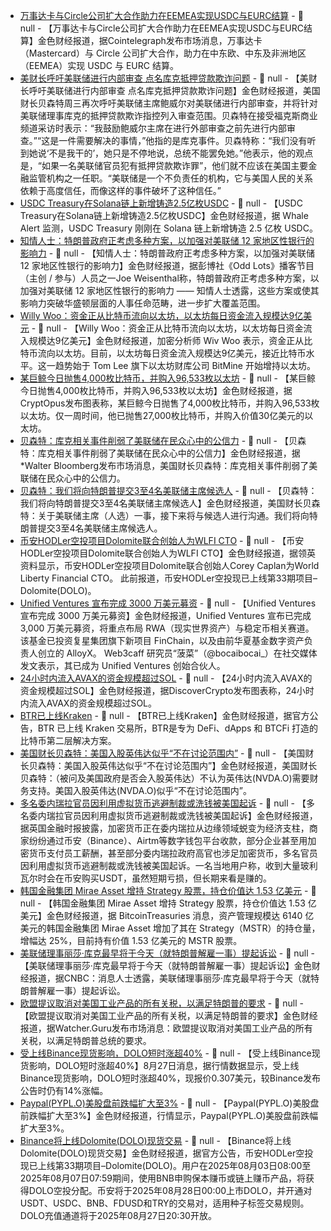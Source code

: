 - [万事达卡与Circle公司扩大合作助力在EEMEA实现USDC与EURC结算]() - 📰 null - 【万事达卡与Circle公司扩大合作助力在EEMEA实现USDC与EURC结算】金色财经报道，据Cointelegraph发布市场消息，万事达卡（Mastercard）与 Circle 公司扩大合作，助力在中东欧、中东及非洲地区（EEMEA）实现 USDC 与 EURC 结算。
- [美财长呼吁美联储进行内部审查 点名库克抵押贷款欺诈问题]() - 📰 null - 【美财长呼吁美联储进行内部审查 点名库克抵押贷款欺诈问题】金色财经报道，美国财长贝森特周三再次呼吁美联储主席鲍威尔对美联储进行内部审查，并将针对美联储理事库克的抵押贷款欺诈指控列入审查范围。贝森特在接受福克斯商业频道采访时表示：“我鼓励鲍威尔主席在进行外部审查之前先进行内部审查。”“这是一件需要解决的事情，”他指的是库克事件。贝森特称：“我们没有听到她说‘不是我干的’，她只是不停地说，总统不能罢免她。”他表示，他的观点是，“如果一名美联储官员犯有抵押贷款欺诈罪”，他们就不应该在美国主要金融监管机构之一任职。“美联储是一个不负责任的机构，它与美国人民的关系依赖于高度信任，而像这样的事件破坏了这种信任。”
- [USDC Treasury在Solana链上新增铸造2.5亿枚USDC]() - 📰 null - 【USDC Treasury在Solana链上新增铸造2.5亿枚USDC】金色财经报道，据 Whale Alert 监测，USDC Treasury 刚刚在 Solana 链上新增铸造 2.5 亿枚 USDC。
- [知情人士：特朗普政府正考虑多种方案，以加强对美联储 12 家地区性银行的影响力]() - 📰 null - 【知情人士：特朗普政府正考虑多种方案，以加强对美联储 12 家地区性银行的影响力】金色财经报道，据彭博社《Odd Lots》播客节目（主创 / 参与）人员之一Joe Weisenthal称，特朗普政府正考虑多种方案，以加强对美联储 12 家地区性银行的影响力 —— 知情人士透露，这些方案或使其影响力突破华盛顿层面的人事任命范畴，进一步扩大覆盖范围。
- [Willy Woo：资金正从比特币流向以太坊，以太坊每日资金流入规模达9亿美元]() - 📰 null - 【Willy Woo：资金正从比特币流向以太坊，以太坊每日资金流入规模达9亿美元】金色财经报道，加密分析师 Wiv Woo 表示，资金正从比特币流向以太坊。目前，以太坊每日资金流入规模达9亿美元，接近比特币水平。这一趋势始于 Tom Lee 旗下以太坊财库公司 BitMine 开始增持以太坊。
- [某巨鲸今日抛售4,000枚比特币，并购入96,533枚以太坊]() - 📰 null - 【某巨鲸今日抛售4,000枚比特币，并购入96,533枚以太坊】金色财经报道，据CryptOpus发布图表称，某巨鲸今日抛售了4,000枚比特币，并购入96,533枚以太坊。仅一周时间，他已抛售27,000枚比特币，并购入价值30亿美元的以太坊。
- [贝森特：库克相关事件削弱了美联储在民众心中的公信力]() - 📰 null - 【贝森特：库克相关事件削弱了美联储在民众心中的公信力】金色财经报道，据*Walter Bloomberg发布市场消息，美国财长贝森特：库克相关事件削弱了美联储在民众心中的公信力。
- [贝森特：我们将向特朗普提交3至4名美联储主席候选人]() - 📰 null - 【贝森特：我们将向特朗普提交3至4名美联储主席候选人】金色财经报道，美国财长贝森特：关于美联储主席（人选）一事，接下来将与候选人进行沟通。我们将向特朗普提交3至4名美联储主席候选人。
- [币安HODLer空投项目Dolomite联合创始人为WLFI CTO](https://www.linkedin.com/in/corey-caplan/) - 📰 null - 【币安HODLer空投项目Dolomite联合创始人为WLFI CTO】金色财经报道，据领英资料显示，币安HODLer空投项目Dolomite联合创始人Corey Caplan为World Liberty Financial CTO。 
此前报道，币安HODLer空投现已上线第33期项目–Dolomite(DOLO)。
- [Unified Ventures 宣布完成 3000 万美元募资]() - 📰 null - 【Unified Ventures 宣布完成 3000 万美元募资】金色财经报道，Unified Ventures 宣布已完成 3,000 万美元募资，将重点布局 RWA（现实世界资产）与稳定币相关赛道。该基金已投资复星集团旗下新项目 FinChain，以及由前华夏基金数字资产负责人创立的 AlloyX。 
Web3caff 研究员“菠菜”（@bocaibocai_）在社交媒体发文表示，其已成为 Unified Ventures 创始合伙人。
- [24小时内流入AVAX的资金规模超过SOL]() - 📰 null - 【24小时内流入AVAX的资金规模超过SOL】金色财经报道，据DiscoverCrypto发布图表称，24小时内流入AVAX的资金规模超过SOL。
- [BTR已上线Kraken]() - 📰 null - 【BTR已上线Kraken】金色财经报道，据官方公告，BTR 已上线 Kraken 交易所，BTR是专为 DeFi、dApps 和 BTCFi 打造的比特币第二层解决方案。
- [美国财长贝森特：美国入股英伟达似乎“不在讨论范围内”]() - 📰 null - 【美国财长贝森特：美国入股英伟达似乎“不在讨论范围内”】金色财经报道，美国财长贝森特：（被问及美国政府是否会入股英伟达）不认为英伟达(NVDA.O)需要财务支持。美国入股英伟达(NVDA.O)似乎“不在讨论范围内”。
- [多名委内瑞拉官员因利用虚拟货币逃避制裁或洗钱被美国起诉](https://www.ft.com/content/dc68b9c5-e2f7-4403-8887-e2895265afb0) - 📰 null - 【多名委内瑞拉官员因利用虚拟货币逃避制裁或洗钱被美国起诉】金色财经报道，据英国金融时报披露，加密货币正在委内瑞拉从边缘领域蜕变为经济支柱，商家纷纷通过币安（Binance）、Airtm等数字钱包平台收款，部分企业甚至用加密货币支付员工薪酬，甚至部分委内瑞拉政府高官也涉足加密货币，多名官员因利用虚拟货币逃避制裁或洗钱被美国起诉。一名当地用户称，收到大量玻利瓦尔时会在币安购买USDT，虽然短期亏损，但长期来看是赚的。
- [韩国金融集团 Mirae Asset 增持 Strategy 股票，持仓价值达 1.53 亿美元]() - 📰 null - 【韩国金融集团 Mirae Asset 增持 Strategy 股票，持仓价值达 1.53 亿美元】金色财经报道，据 BitcoinTreasuries 消息，资产管理规模达 6140 亿美元的韩国金融集团 Mirae Asset 增加了其在 Strategy（MSTR）的持仓量，增幅达 25%，目前持有价值 1.53 亿美元的 MSTR 股票。
- [美联储理事丽莎·库克最早将于今天（就特朗普解雇一事）提起诉讼]() - 📰 null - 【美联储理事丽莎·库克最早将于今天（就特朗普解雇一事）提起诉讼】金色财经报道，据CNBC：消息人士透露，美联储理事丽莎·库克最早将于今天（就特朗普解雇一事）提起诉讼。
- [欧盟提议取消对美国工业产品的所有关税，以满足特朗普的要求]() - 📰 null - 【欧盟提议取消对美国工业产品的所有关税，以满足特朗普的要求】金色财经报道，据Watcher.Guru发布市场消息：欧盟提议取消对美国工业产品的所有关税，以满足特朗普总统的要求。
- [受上线Binance现货影响，DOLO短时涨超40%]() - 📰 null - 【受上线Binance现货影响，DOLO短时涨超40%】8月27日消息，据行情数据显示，受上线Binance现货影响，DOLO短时涨超40%，现报价0.307美元，较Binance发布公告时仍有14%涨幅。
- [Paypal(PYPL.O)美股盘前跌幅扩大至3%]() - 📰 null - 【Paypal(PYPL.O)美股盘前跌幅扩大至3%】金色财经报道，行情显示，Paypal(PYPL.O)美股盘前跌幅扩大至3%。
- [Binance将上线Dolomite(DOLO)现货交易]() - 📰 null - 【Binance将上线Dolomite(DOLO)现货交易】金色财经报道，据官方公告，币安HODLer空投现已上线第33期项目–Dolomite(DOLO)。用户在2025年08月03日08:00至2025年08月07日07:59期间，使用BNB申购保本赚币或链上赚币产品，将获得DOLO空投分配。币安将于2025年08月28日00:00上市DOLO，并开通对USDT、USDC、BNB、FDUSD和TRY的交易对，适用种子标签交易规则。DOLO充值通道将于2025年08月27日20:30开放。
